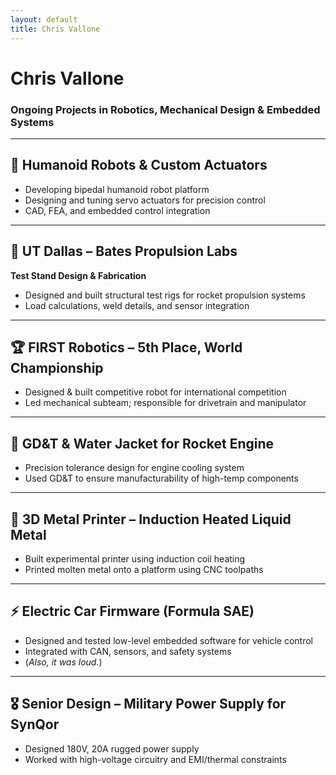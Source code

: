 ```yaml
---
layout: default
title: Chris Vallone
---
```

<div class="markdown-body">

# Chris Vallone  
### Ongoing Projects in Robotics, Mechanical Design & Embedded Systems

---

## 🔧 Humanoid Robots & Custom Actuators
- Developing bipedal humanoid robot platform
- Designing and tuning servo actuators for precision control
- CAD, FEA, and embedded control integration

---

## 🚀 UT Dallas – Bates Propulsion Labs
**Test Stand Design & Fabrication**
- Designed and built structural test rigs for rocket propulsion systems
- Load calculations, weld details, and sensor integration

---

## 🏆 FIRST Robotics – 5th Place, World Championship
- Designed & built competitive robot for international competition
- Led mechanical subteam; responsible for drivetrain and manipulator

---

## 📐 GD&T & Water Jacket for Rocket Engine
- Precision tolerance design for engine cooling system
- Used GD&T to ensure manufacturability of high-temp components

---

## 🧪 3D Metal Printer – Induction Heated Liquid Metal
- Built experimental printer using induction coil heating
- Printed molten metal onto a platform using CNC toolpaths

---

## ⚡ Electric Car Firmware (Formula SAE)
- Designed and tested low-level embedded software for vehicle control
- Integrated with CAN, sensors, and safety systems
- (*Also, it was loud.*)

---

## 🎖️ Senior Design – Military Power Supply for SynQor
- Designed 180V, 20A rugged power supply
- Worked with high-voltage circuitry and EMI/thermal constraints

